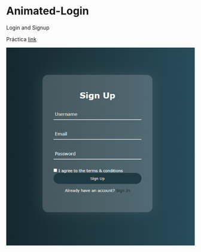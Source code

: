 # Animated-Login
Login and Signup

Práctica [link](https://hydr0bius.github.io/Animated-Login/)

![portada](portada.png)